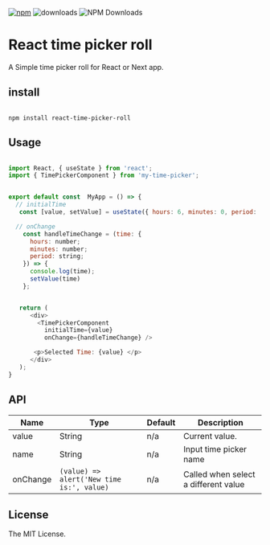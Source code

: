 [![npm](https://img.shields.io/npm/v/react-time-picker-roll)](https://www.npmjs.com/package/react-time-picker-roll) ![downloads](https://img.shields.io/npm/dt/react-time-picker-roll?color=blue&logo=npm&logoColor=blue) ![NPM Downloads](https://img.shields.io/npm/d18m/react-time-picker-roll)

# React time picker roll

A Simple time picker roll for React or Next app.

## install

```

npm install react-time-picker-roll

```

## Usage

```js

import React, { useState } from 'react';
import { TimePickerComponent } from 'my-time-picker';


export default const  MyApp = () => {
  // initialTime
   const [value, setValue] = useState({ hours: 6, minutes: 0, period: 'AM' });

  // onChange
    const handleTimeChange = (time: {
      hours: number;
      minutes: number;
      period: string;
    }) => {
      console.log(time);
      setValue(time)
    };


   return (
      <div>
        <TimePickerComponent
          initialTime={value}
          onChange={handleTimeChange} />

       <p>Selected Time: {value} </p>
      </div>
   );
}

```

## API

| Name     | Type                                      | Default | Description                          |
| -------- | ----------------------------------------- | ------- | ------------------------------------ |
| value    | String                                    | n/a     | Current value.                       |
| name     | String                                    | n/a     | Input time picker name               |
| onChange | `(value) => alert('New time is:', value)` | n/a     | Called when select a different value |

## License

The MIT License.
